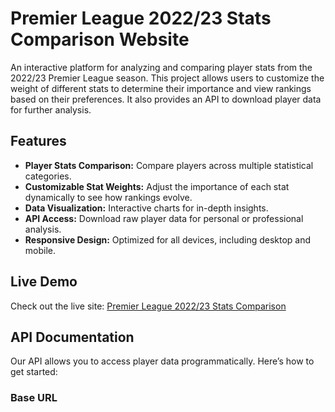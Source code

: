 # Premier League 2022/23 Stats Comparison Website

An interactive platform for analyzing and comparing player stats from the 2022/23 Premier League season. This project allows users to customize the weight of different stats to determine their importance and view rankings based on their preferences. It also provides an API to download player data for further analysis.

## Features

- **Player Stats Comparison:** Compare players across multiple statistical categories.
- **Customizable Stat Weights:** Adjust the importance of each stat dynamically to see how rankings evolve.
- **Data Visualization:** Interactive charts for in-depth insights.
- **API Access:** Download raw player data for personal or professional analysis.
- **Responsive Design:** Optimized for all devices, including desktop and mobile.

## Live Demo

Check out the live site: [Premier League 2022/23 Stats Comparison](https://willhardison.github.io/premiere-league-stats/)

## API Documentation

Our API allows you to access player data programmatically. Here’s how to get started:

### Base URL
